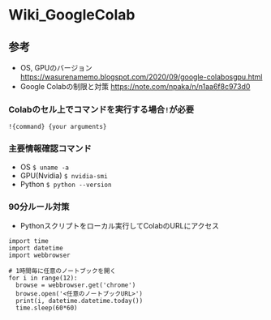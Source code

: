 # Wiki_GoogleColab

## 参考
+ OS, GPUのバージョン https://wasurenamemo.blogspot.com/2020/09/google-colabosgpu.html
+ Google Colabの制限と対策 https://note.com/npaka/n/n1aa6f8c973d0

### Colabのセル上でコマンドを実行する場合`!`が必要
`!{command} {your arguments}`

### 主要情報確認コマンド
+ OS `$ uname -a`
+ GPU(Nvidia) `$ nvidia-smi`
+ Python `$ python --version`


### 90分ルール対策
+ Pythonスクリプトをローカル実行してColabのURLにアクセス
```
import time
import datetime
import webbrowser

# 1時間毎に任意のノートブックを開く
for i in range(12):
  browse = webbrowser.get('chrome')
  browse.open('<任意のノートブックURL>')
  print(i, datetime.datetime.today())
  time.sleep(60*60)
```
